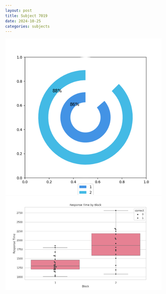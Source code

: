 ```yaml
---
layout: post
title: Subject 7019
date: 2024-10-25
categories: subjects
---
```


![](data/7019/run-22/7019__acc_test.png)
![](data/7019/run-22/7019_rt.png)
